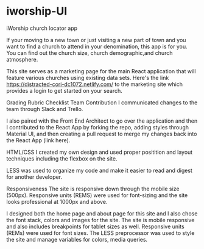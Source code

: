 # iworship-UI
iWorship church locator app

If your moving to a new town or just visiting a new part of town and you want to find a church to attend in your denomination, this app is for you. You can find out the church size, church demographic,and church atmosphere. 

This site serves as a marketing page for the main React application that will feature various churches using existing data sets. Here's the link https://distracted-cori-dc1072.netlify.com/ to the marketing site which provides a login to get started on your search.

Grading Rubric Checklist
Team Contribution
I communicated changes to the team through Slack and Trello.

I also paired with the Front End Architect to go over the application and then I contributed to the React App by forking the repo, adding styles through Material UI, and then creating a pull request to merge my changes back into the React App (link here).

HTML/CSS
I created my own design and used proper positition and layout techniques including the flexbox on the site.

LESS was used to organize my code and make it easier to read and digest for another developer.

Responsiveness
The site is responsive down through the mobile size (500px).
Responsive units (REMS) were used for font-sizing and the site looks professional at 1000px and above.

I designed both the home page and about page for this site and I also chose the font stack, colors and images for the site. The site is mobile responsive and also includes breakpoints for tablet sizes as well. Responsive units (REMs) were used for font sizes. The LESS preprocessor was used to style the site and manage variables for colors, media queries. 

